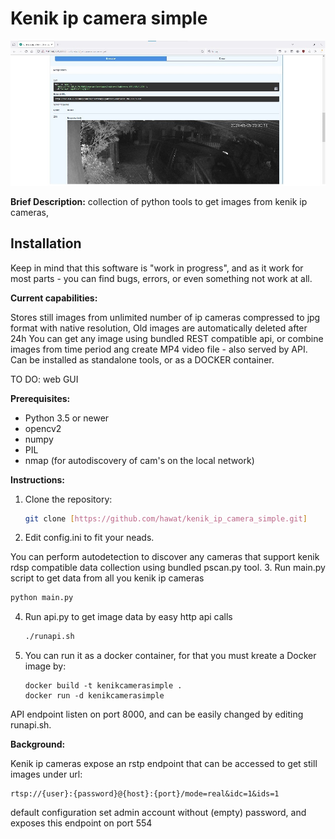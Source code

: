 # Kenik ip camera simple 
![Alt text](readme_images/screen1.jpg?raw=true "Title")

**Brief Description:** collection of python tools to get images from kenik ip cameras, 
## Installation
Keep in mind that this software is "work in progress", and as it work for most parts - you can find bugs, errors, or even something not work at all.

**Current capabilities:**

Stores still images from unlimited number of ip cameras compressed to jpg format with native resolution, 
Old images are automatically deleted after 24h
You can get any image using bundled REST compatible api, or combine images from time period ang create MP4 video file - also served by API.
Can be installed as standalone tools, or as a DOCKER container.

TO DO: web GUI

**Prerequisites:**
* Python 3.5 or newer
* opencv2
* numpy
* PIL
* nmap (for autodiscovery of cam's on the local network)

**Instructions:**

1. Clone the repository:
   ```bash
   git clone [https://github.com/hawat/kenik_ip_camera_simple.git]
   ```
 2. Edit config.ini to fit your neads.

   You can perform autodetection to discover any cameras that support kenik rdsp compatible data collection using
bundled pscan.py tool.
3. Run main.py script to get data from all you kenik ip cameras
   ```bash
   python main.py 
   ````
4. Run api.py to get image data by easy http api calls 
   ```bash
   ./runapi.sh
   ```
5. You can run it as a docker container, for that you must kreate a Docker image by:
   ```
   docker build -t kenikcamerasimple .
   docker run -d kenikcamerasimple
   ```
API endpoint listen on port 8000, and can be easily changed by editing runapi.sh.    

**Background:**

Kenik ip cameras expose an rstp endpoint that can be accessed to get still images 
under url: 
```
rtsp://{user}:{password}@{host}:{port}/mode=real&idc=1&ids=1 
```
default configuration set admin account without (empty) password, and exposes this endpoint on port 554


